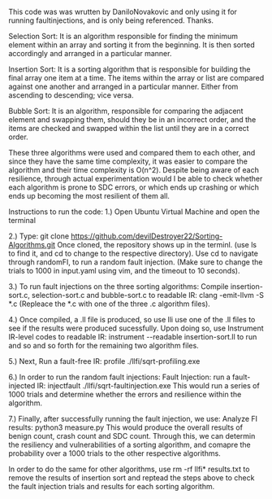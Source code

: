 This code was was wrutten by DaniloNovakovic and only using it for running faultinjections, and is only being referenced. Thanks. 

Selection Sort: It is an algorithm responsible for finding the minimum element within an array and sorting it from the beginning. It is then sorted accordingly and arranged in a particular manner.  

Insertion Sort: It is a sorting algorithm that is responsible for building the final array one item at a time. The items within the array or list are compared against one another and arranged in a particular manner. Either from ascending to descending; vice versa.  

Bubble Sort: It is an algorithm, responsible for comparing the adjacent element and swapping them, should they be in an incorrect order, and the items are checked and swapped within the list until they are in a correct order.  

These three algorithms were used and compared them to each other, and since they have the same time complexity, it was easier to compare the algorithm and their time complexity is O(n^2). Despite being aware of each resilience, through actual experimentation would I be able to check whether each algorithm is prone to SDC errors, or which ends up crashing or which ends up becoming the most resilient of them all.  

Instructions to run the code: 
1.) Open Ubuntu Virtual Machine and open the terminal

2.) Type: git clone https://github.com/devilDestroyer22/Sorting-Algorithms.git 
Once cloned, the repository shows up in the terminl. (use ls to find it, and cd to change to the respective directory). Use cd to navigate through randomFI, to run a random fault injection. (Make sure to change the trials to 1000 in input.yaml using vim, and the timeout to 10 seconds). 

3.) To run fault injections on the three sorting algorithms: 
Compile insertion-sort.c, selection-sort.c and bubble-sort.c to readable IR:
clang -emit-llvm -S *.c (Repleace the *.c with one of the three .c algorithm files).

4.) Once compiled, a .ll file is produced, so use lli use one of the .ll files to see if the results were produced sucessfully. 
Upon doing so, use Instrument IR-level codes to readable IR:
instrument --readable insertion-sort.ll to run and so and so forth for the remaining two algorithm files. 

5.) Next, Run a fault-free IR:
profile ./llfi/sqrt-profiling.exe

6.) In order to run the random fault injections: 
Fault Injection: run a fault-injected IR:
injectfault ./llfi/sqrt-faultinjection.exe
This would run a series of 1000 trials and determine whether the errors and resilience within the algorithm. 

7.) Finally, after successfully running the fault injection, we use:
Analyze FI results:
python3 measure.py
This would produce the overall results of benign count, crash count and SDC count. Through this, we can determin the resiliency and vulnerabilities of a sorting algorithm, and comapre the probability over a 1000 trials to the other respective algorithms. 

In order to do the same for other algorithms, use rm -rf llfi* results.txt to remove the results of insertion sort and reptead the steps above to check the fault injection trials and results for each sorting algorithm. 

